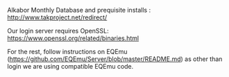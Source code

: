 Alkabor Monthly Database and prequisite installs : http://www.takproject.net/redirect/

Our login server requires OpenSSL: https://www.openssl.org/related/binaries.html

For the rest, follow instructions on EQEmu (https://github.com/EQEmu/Server/blob/master/README.md) as other than login we are using compatible EQEmu code. 

